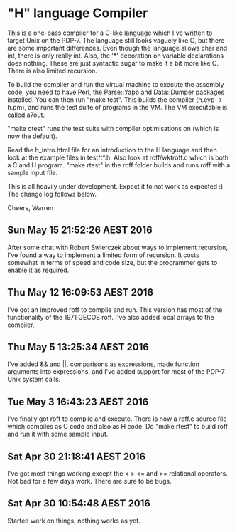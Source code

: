 "H" language Compiler
=====================

This is a one-pass compiler for a C-like language which I've written to
target Unix on the PDP-7. The language still looks vaguely like C, but there
are some important differences. Even though the language allows char and int,
there is only really int. Also, the '*' decoration on variable declarations
does nothing. These are just syntactic sugar to make it a bit more like C.
There is also limited recursion.

To build the compiler and run the virtual machine to execute the assembly code,
you need to have Perl, the Parse::Yapp and Data::Dumper packages installed.
You can then run "make test". This builds the compiler (h.eyp -> h.pm), and
runs the test suite of programs in the VM. The VM executable is called a7out.

"make otest" runs the test suite with compiler optimisations on (which is
now the default).

Read the h_intro.html file for an introduction to the H language and then
look at the example files in test/t*.h. Also look at roff/wktroff.c which is
both a C and H program. "make rtest" in the roff folder builds and runs roff
with a sample input file.

This is all heavily under development. Expect it to not work as expected :)
The change log follows below.

Cheers, Warren

Sun May 15 21:52:26 AEST 2016
-----------------------------
After some chat with Robert Swierczek about ways to implement recursion,
I've found a way to implement a limited form of recursion. It costs
somewhat in terms of speed and code size, but the programmer gets to
enable it as required.

Thu May 12 16:09:53 AEST 2016
-----------------------------
I've got an improved roff to compile and run. This version has most of
the functionality of the 1971 GECOS roff. I've also added local arrays
to the compiler.

Thu May  5 13:25:34 AEST 2016
-----------------------------
I've added && and ||, comparisons as expressions, made function arguments
into expressions, and I've added support for most of the PDP-7 Unix
system calls.

Tue May  3 16:43:23 AEST 2016
-----------------------------
I've finally got roff to compile and execute. There is now a roff.c
source file which compiles as C code and also as H code. Do "make rtest"
to build roff and run it with some sample input.

Sat Apr 30 21:18:41 AEST 2016
-----------------------------
I've got most things working except the < > <= and >= relational operators.
Not bad for a few days work. There are sure to be bugs.

Sat Apr 30 10:54:48 AEST 2016
-----------------------------
Started work on things, nothing works as yet.
